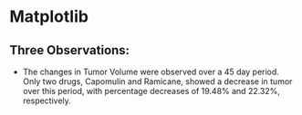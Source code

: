 # Matplotlib
## Three Observations:

-  The changes in Tumor Volume were observed over a 45 day period.  Only two drugs, Capomulin and Ramicane, showed a decrease in tumor 
    over this period, with percentage decreases of 19.48% and 22.32%, respectively.
